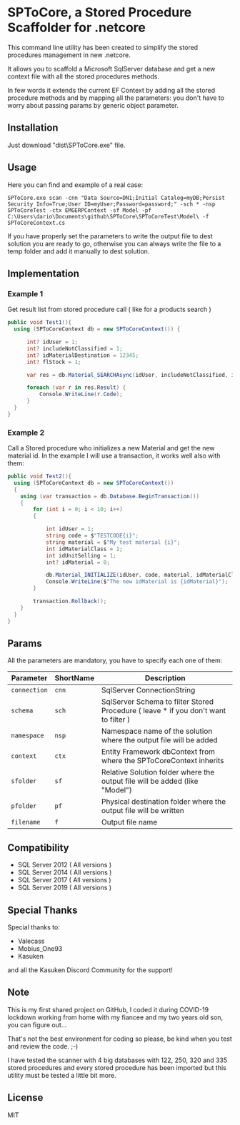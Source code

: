 # SPToCore, a Stored Procedure Scaffolder for .netcore 

This command line utility has been created to simplify the stored procedures management in
new .netcore.

It allows you to scaffold a Microsoft SqlServer database and get a new context file with all the stored procedures methods.

In few words it extends the current EF Context by adding all the stored procedure methods and by mapping
all the parameters: you don't have to worry about passing params by generic object parameter.

## Installation

Just download "dist\SPToCore.exe" file.

## Usage

Here you can find and example of a real case:

```
SPToCore.exe scan -cnn "Data Source=DN1;Initial Catalog=myDB;Persist Security Info=True;User ID=myUser;Password=password;" -sch * -nsp SPToCoreTest -ctx EMGERPContext -sf Model -pf C:\Users\dario\Documents\github\SPToCore\SPToCoreTest\Model\ -f SPToCoreContext.cs
```
If you have properly set the parameters to write the output file to dest solution you are ready to go, otherwise
you can always write the file to a temp folder and add it manually to dest solution.

## Implementation

### Example 1 

Get result list from stored procedure call ( like for a products search )

```c#
public void Test1(){
  using (SPToCoreContext db = new SPToCoreContext()) {

      int? idUser = 1;
      int? includeNotClassified = 1;
      int? idMaterialDestination = 12345;
      int? flStock = 1;

      var res = db.Material_SEARCHAsync(idUser, includeNotClassified, idMaterialDestination, flStock);                

      foreach (var r in res.Result) {
          Console.WriteLine(r.Code);
      }
  }
}
```            

### Example 2

Call a Stored procedure who initializes a new Material and get the new material id.
In the example I will use a transaction, it works well also with them:

```c#
public void Test2(){
  using (SPToCoreContext db = new SPToCoreContext())
  {
    using (var transaction = db.Database.BeginTransaction())
    {
        for (int i = 0; i < 10; i++)
        {

            int idUser = 1;
            string code = $"TESTCODE{i}";
            string material = $"My test material {i}";
            int idMaterialClass = 1;
            int idUnitSelling = 1;
            int? idMaterial = 0;

            db.Material_INITIALIZE(idUser, code, material, idMaterialClass, idUnitSelling, ref idMaterial);
            Console.WriteLine($"The new idMaterial is {idMaterial}");
        }

        transaction.Rollback();
    }
  }
}
```   
## Params

All the parameters are mandatory, you have to specify each one of them:


| Parameter| ShortName | Description |
| --- | --- | ---|
| `connection` | `cnn` | SqlServer ConnectionString |
| `schema` | `sch` | SqlServer Schema to filter Stored Procedure ( leave * if you don't want to filter )  |
| `namespace` | `nsp` | Namespace name of the solution where the output file will be added |
| `context` | `ctx` | Entity Framework dbContext from where the SPToCoreContext inherits |
| `sfolder` | `sf` | Relative Solution folder where the output file will be added (like "Model")|
| `pfolder` | `pf` | Physical destination folder where the output file will be written |
| `filename` | `f` | Output file name |

## Compatibility

* SQL Server 2012 ( All versions )
* SQL Server 2014 ( All versions )
* SQL Server 2017 ( All versions )
* SQL Server 2019 ( All versions )

## Special Thanks

Special thanks to:

* Valecass
* Mobius_One93
* Kasuken

and all the Kasuken Discord Community for the support!

## Note

This is my first shared project on GitHub, I coded it during COVID-19 lockdown working from home with my fiancee and my two years old son, you can figure out... 

That's not the best environment for coding so please, be kind when you test and review the code. ;-)

I have tested the scanner with 4 big databases with 122, 250, 320 and 335 stored procedures and every stored procedure has been imported but this utility must be tested a little bit more.

## License

MIT

